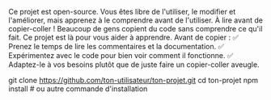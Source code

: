 Ce projet est open-source. Vous êtes libre de l'utiliser, le modifier et l'améliorer, mais apprenez à le comprendre avant de l'utiliser.
À lire avant de copier-coller !
Beaucoup de gens copient du code sans comprendre ce qu'il fait. Ce projet est là pour vous aider à apprendre. Avant de copier :
✅ Prenez le temps de lire les commentaires et la documentation.
✅ Expérimentez avec le code pour bien voir comment il fonctionne.
✅ Adaptez-le à vos besoins plutôt que de juste faire un copier-coller aveugle.

git clone https://github.com/ton-utilisateur/ton-projet.git
cd ton-projet
npm install  # ou autre commande d'installation
